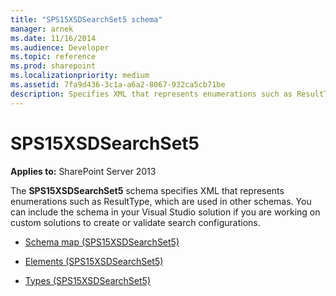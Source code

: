```yaml
---
title: "SPS15XSDSearchSet5 schema"
manager: arnek
ms.date: 11/16/2014
ms.audience: Developer
ms.topic: reference
ms.prod: sharepoint
ms.localizationpriority: medium
ms.assetid: 7fa9d436-3c1a-a6a2-8067-932ca5cb71be
description: Specifies XML that represents enumerations such as ResultType, which are used in other schemas.
---
```


# SPS15XSDSearchSet5

**Applies to:** SharePoint Server 2013
  
The **SPS15XSDSearchSet5** schema specifies XML that represents enumerations such as ResultType, which are used in other schemas. You can include the schema in your Visual Studio solution if you are working on custom solutions to create or validate search configurations. 

- [Schema map (SPS15XSDSearchSet5)](schema-map-sps15xsdsearchset5.md)
    
- [Elements (SPS15XSDSearchSet5)](elements-sps15xsdsearchset5.md)
    
- [Types (SPS15XSDSearchSet5)](types-sps15xsdsearchset5.md)
    


